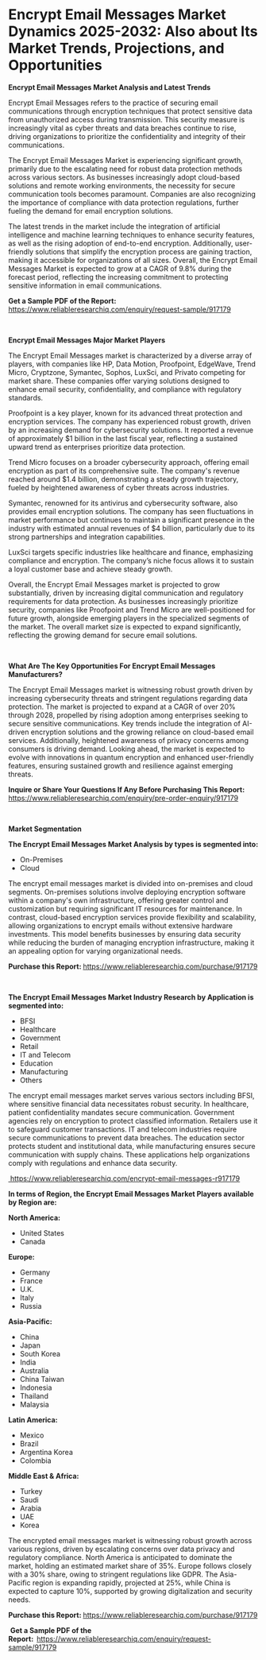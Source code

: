 <p><h1>Encrypt Email Messages Market Dynamics 2025-2032: Also about Its Market Trends, Projections, and Opportunities</h1></p><p><strong>Encrypt Email Messages Market Analysis and Latest Trends</strong></p>
<p><p>Encrypt Email Messages refers to the practice of securing email communications through encryption techniques that protect sensitive data from unauthorized access during transmission. This security measure is increasingly vital as cyber threats and data breaches continue to rise, driving organizations to prioritize the confidentiality and integrity of their communications.</p><p>The Encrypt Email Messages Market is experiencing significant growth, primarily due to the escalating need for robust data protection methods across various sectors. As businesses increasingly adopt cloud-based solutions and remote working environments, the necessity for secure communication tools becomes paramount. Companies are also recognizing the importance of compliance with data protection regulations, further fueling the demand for email encryption solutions.</p><p>The latest trends in the market include the integration of artificial intelligence and machine learning techniques to enhance security features, as well as the rising adoption of end-to-end encryption. Additionally, user-friendly solutions that simplify the encryption process are gaining traction, making it accessible for organizations of all sizes. Overall, the Encrypt Email Messages Market is expected to grow at a CAGR of 9.8% during the forecast period, reflecting the increasing commitment to protecting sensitive information in email communications.</p></p>
<p><strong>Get a Sample PDF of the Report:&nbsp;</strong> <a href="https://www.reliableresearchiq.com/enquiry/request-sample/917179?utm_campaign=2580&utm_medium=2&utm_source=Github&utm_content=ia&utm_term=17042025&utm_id=encrypt-email-messages">https://www.reliableresearchiq.com/enquiry/request-sample/917179</a></p>
<p>&nbsp;</p>
<p><strong>Encrypt Email Messages Major Market Players</strong></p>
<p><p>The Encrypt Email Messages market is characterized by a diverse array of players, with companies like HP, Data Motion, Proofpoint, EdgeWave, Trend Micro, Cryptzone, Symantec, Sophos, LuxSci, and Privato competing for market share. These companies offer varying solutions designed to enhance email security, confidentiality, and compliance with regulatory standards.</p><p>Proofpoint is a key player, known for its advanced threat protection and encryption services. The company has experienced robust growth, driven by an increasing demand for cybersecurity solutions. It reported a revenue of approximately $1 billion in the last fiscal year, reflecting a sustained upward trend as enterprises prioritize data protection.</p><p>Trend Micro focuses on a broader cybersecurity approach, offering email encryption as part of its comprehensive suite. The company's revenue reached around $1.4 billion, demonstrating a steady growth trajectory, fueled by heightened awareness of cyber threats across industries.</p><p>Symantec, renowned for its antivirus and cybersecurity software, also provides email encryption solutions. The company has seen fluctuations in market performance but continues to maintain a significant presence in the industry with estimated annual revenues of $4 billion, particularly due to its strong partnerships and integration capabilities.</p><p>LuxSci targets specific industries like healthcare and finance, emphasizing compliance and encryption. The company’s niche focus allows it to sustain a loyal customer base and achieve steady growth.</p><p>Overall, the Encrypt Email Messages market is projected to grow substantially, driven by increasing digital communication and regulatory requirements for data protection. As businesses increasingly prioritize security, companies like Proofpoint and Trend Micro are well-positioned for future growth, alongside emerging players in the specialized segments of the market. The overall market size is expected to expand significantly, reflecting the growing demand for secure email solutions.</p></p>
<p>&nbsp;</p>
<p><strong>What Are The Key Opportunities For Encrypt Email Messages Manufacturers?</strong></p>
<p><p>The Encrypt Email Messages market is witnessing robust growth driven by increasing cybersecurity threats and stringent regulations regarding data protection. The market is projected to expand at a CAGR of over 20% through 2028, propelled by rising adoption among enterprises seeking to secure sensitive communications. Key trends include the integration of AI-driven encryption solutions and the growing reliance on cloud-based email services. Additionally, heightened awareness of privacy concerns among consumers is driving demand. Looking ahead, the market is expected to evolve with innovations in quantum encryption and enhanced user-friendly features, ensuring sustained growth and resilience against emerging threats.</p></p>
<p><strong>Inquire or Share Your Questions If Any Before Purchasing This Report:</strong> <a href="https://www.reliableresearchiq.com/enquiry/pre-order-enquiry/917179?utm_campaign=2580&utm_medium=2&utm_source=Github&utm_content=ia&utm_term=17042025&utm_id=encrypt-email-messages">https://www.reliableresearchiq.com/enquiry/pre-order-enquiry/917179</a></p>
<p>&nbsp;</p>
<p><strong>Market Segmentation</strong></p>
<p><strong>The Encrypt Email Messages Market Analysis by types is segmented into:</strong></p>
<p><ul><li>On-Premises</li><li>Cloud</li></ul></p>
<p><p>The encrypt email messages market is divided into on-premises and cloud segments. On-premises solutions involve deploying encryption software within a company's own infrastructure, offering greater control and customization but requiring significant IT resources for maintenance. In contrast, cloud-based encryption services provide flexibility and scalability, allowing organizations to encrypt emails without extensive hardware investments. This model benefits businesses by ensuring data security while reducing the burden of managing encryption infrastructure, making it an appealing option for varying organizational needs.</p></p>
<p><strong>Purchase this Report:&nbsp;</strong><a href="https://www.reliableresearchiq.com/purchase/917179?utm_campaign=2580&utm_medium=2&utm_source=Github&utm_content=ia&utm_term=17042025&utm_id=encrypt-email-messages">https://www.reliableresearchiq.com/purchase/917179</a></p>
<p>&nbsp;</p>
<p><strong>The Encrypt Email Messages Market Industry Research by Application is segmented into:</strong></p>
<p><ul><li>BFSI</li><li>Healthcare</li><li>Government</li><li>Retail</li><li>IT and Telecom</li><li>Education</li><li>Manufacturing</li><li>Others</li></ul></p>
<p><p>The encrypt email messages market serves various sectors including BFSI, where sensitive financial data necessitates robust security. In healthcare, patient confidentiality mandates secure communication. Government agencies rely on encryption to protect classified information. Retailers use it to safeguard customer transactions. IT and telecom industries require secure communications to prevent data breaches. The education sector protects student and institutional data, while manufacturing ensures secure communication with supply chains. These applications help organizations comply with regulations and enhance data security.</p></p>
<p><a href="https://www.reliableresearchiq.com/encrypt-email-messages-r917179?utm_campaign=2580&utm_medium=2&utm_source=Github&utm_content=ia&utm_term=17042025&utm_id=encrypt-email-messages">&nbsp;https://www.reliableresearchiq.com/encrypt-email-messages-r917179</a></p>
<p><strong>In terms of Region, the Encrypt Email Messages Market Players available by Region are:</strong></p>
<p>
    <p> <strong> North America: </strong>
        <ul>
            <li>United States</li>
            <li>Canada</li>
        </ul>
        </p> 
    <p> <strong> Europe: </strong>
        <ul>
            <li>Germany</li>
            <li>France</li>
            <li>U.K.</li>
            <li>Italy</li>
            <li>Russia</li>
        </ul>
        </p> 
    <p> <strong> Asia-Pacific: </strong>
        <ul>
            <li>China</li>
            <li>Japan</li>
            <li>South Korea</li>
            <li>India</li>
            <li>Australia</li>
            <li>China Taiwan</li>
            <li>Indonesia</li>
            <li>Thailand</li>
            <li>Malaysia</li>
        </ul>
        </p> 
    <p> <strong> Latin America: </strong>
        <ul>
            <li>Mexico</li>
            <li>Brazil</li>
            <li>Argentina Korea</li>
            <li>Colombia</li>
        </ul>
        </p> 
    <p> <strong> Middle East & Africa: </strong>
        <ul>
            <li>Turkey</li>
            <li>Saudi</li>
            <li>Arabia</li>
            <li>UAE</li>
            <li>Korea</li>
        </ul>
    </p>
    </p>
<p><p>The encrypted email messages market is witnessing robust growth across various regions, driven by escalating concerns over data privacy and regulatory compliance. North America is anticipated to dominate the market, holding an estimated market share of 35%. Europe follows closely with a 30% share, owing to stringent regulations like GDPR. The Asia-Pacific region is expanding rapidly, projected at 25%, while China is expected to capture 10%, supported by growing digitalization and security needs.</p></p>
<p><strong>Purchase this Report: </strong><a href="https://www.reliableresearchiq.com/purchase/917179?utm_campaign=2580&utm_medium=2&utm_source=Github&utm_content=ia&utm_term=17042025&utm_id=encrypt-email-messages">https://www.reliableresearchiq.com/purchase/917179</a></p>
<p>&nbsp;<strong>Get a Sample PDF of the Report:&nbsp;&nbsp;</strong><a href="https://www.reliableresearchiq.com/enquiry/request-sample/917179?utm_campaign=2580&utm_medium=2&utm_source=Github&utm_content=ia&utm_term=17042025&utm_id=encrypt-email-messages">https://www.reliableresearchiq.com/enquiry/request-sample/917179</a></p>
<p><strong></strong></p>
<p><p></p><p></p><p></p></p>